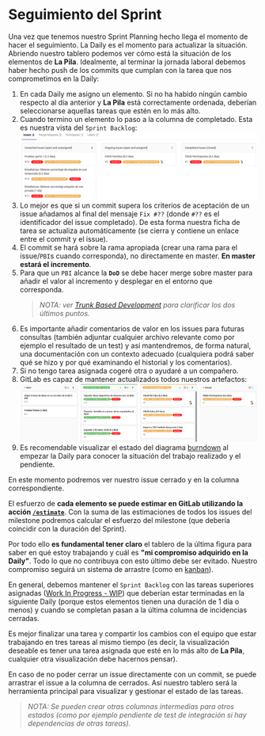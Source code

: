 # Seguimiento del Sprint

Una vez que tenemos nuestro Sprint Planning hecho llega el momento de hacer el seguimiento. La Daily es el momento para actualizar la situación. Abriendo nuestro tablero podemos ver cómo está la situación de los elementos de **La Pila**. Idealmente, al terminar la jornada laboral debemos haber hecho push de los commits que cumplan con la tarea que nos comprometimos en la Daily:
1. En cada Daily me asigno un elemento. Si no ha habido ningún cambio respecto al día anterior y **La Pila** está correctamente ordenada, deberían seleccionarse aquellas tareas que estén en lo más alto.
1. Cuando termino un elemento lo paso a la columna de completado. Esta es nuestra vista del `Sprint Backlog`:
    ![Vista hito sprint 1](/imgs/sprint1.png)
1. Lo mejor es que si un commit supera los criterios de aceptación de un issue añadamos al final del mensaje `Fix #??` (donde `#??` es el identificador del issue completado). De esta forma nuestra ficha de tarea se actualiza automáticamente (se cierra y contiene un enlace entre el commit y el issue).
1. El commit se hará sobre la rama apropiada (crear una rama para el issue/`PBI`s cuando corresponda), no directamente en master. **En master estará el incremento**.
1. Para que un `PBI` alcance la **`DoD`** se debe hacer merge sobre master para añadir el valor al incremento y desplegar en el entorno que corresponda.
    > _NOTA: ver [Trunk Based Development](https://trunkbaseddevelopment.com/) para clarificar los dos últimos puntos._
1. Es importante añadir comentarios de valor en los issues para futuras consultas (también adjuntar cualquier archivo relevante como por ejemplo el resultado de un test) y así mantendremos, de forma natural, una documentación con un contexto adecuado (cualquiera podrá saber qué se hizo y por qué examinando el historial y los comentarios).
1. Si no tengo tarea asignada cogeré otra o ayudaré a un compañero.
1. GitLab es capaz de mantener actualizados todos nuestros artefactos:
    ![Vista tablero automatizado](/imgs/tablero-sprint1.png)
1. Es recomendable visualizar el estado del diagrama [burndown](burndown) al empezar la Daily para conocer la situación del trabajo realizado y el pendiente.

En este momento podremos ver nuestro issue cerrado y en la columna correspondiente.

El esfuerzo de **cada elemento se puede estimar en GitLab utilizando la acción [`/estimate`](https://docs.gitlab.com/ee/user/project/time_tracking.html)**. Con la suma de las estimaciones de todos los issues del milestone podremos calcular el esfuerzo del milestone (que debería coincidir con la duración del Sprint).

Por todo ello **es fundamental tener claro** el tablero de la última figura para saber en qué estoy trabajando y cuál es **"mi compromiso adquirido en la Daily"**. Todo lo que no contribuya con esto último debe ser evitado. Nuestro compromiso seguirá un sistema de arrastre (como en [kanban](https://es.wikipedia.org/wiki/Kanban_(desarrollo))).

En general, debemos mantener el `Sprint Backlog` con las tareas superiores asignadas ([Work In Progress - WIP](https://www.scrum.org/resources/blog/limiting-work-progress-wip-scrum-kanban-what-when-who-how)) que deberían estar terminadas en la siguiente Daily (porque estos elementos tienen una duración de 1 día o menos) y cuando se completan pasan a la última columna de incidencias cerradas.

Es mejor finalizar una tarea y compartir los cambios con el equipo que estar trabajando en tres tareas al mismo tiempo (es decir, la visualización deseable es tener una tarea asignada que esté en lo más alto de **La Pila**, cualquier otra visualización debe hacernos pensar).

En caso de no poder cerrar un issue directamente con un commit, se puede arrastrar el issue a la columna de cerrados. Así nuestro tablero será la herramienta principal para visualizar y gestionar el estado de las tareas.

> _NOTA: Se pueden crear otras columnas intermedias para otros estados (como por ejemplo pendiente de test de integración si hay dependencias de otras tareas)._
